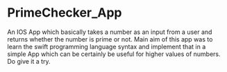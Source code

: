 # PrimeChecker_App

An IOS App which basically takes a number as an input from a user and returns whether the number is prime or not.
Main aim of this app was to learn the swift programming language syntax and implement that in a simple App which can be certainly be useful for 
higher values of numbers. Do give it a try.
